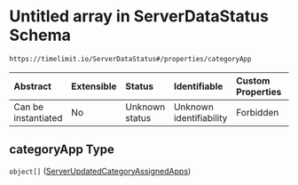 # Untitled array in ServerDataStatus Schema

```txt
https://timelimit.io/ServerDataStatus#/properties/categoryApp
```

| Abstract            | Extensible | Status         | Identifiable            | Custom Properties | Additional Properties | Access Restrictions | Defined In                                                                            |
| :------------------ | :--------- | :------------- | :---------------------- | :---------------- | :-------------------- | :------------------ | :------------------------------------------------------------------------------------ |
| Can be instantiated | No         | Unknown status | Unknown identifiability | Forbidden         | Allowed               | none                | [ServerDataStatus.schema.json\*](ServerDataStatus.schema.json "open original schema") |

## categoryApp Type

`object[]` ([ServerUpdatedCategoryAssignedApps](serverdatastatus-definitions-serverupdatedcategoryassignedapps.md))
